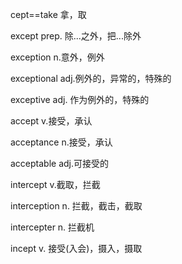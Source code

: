 cept==take 拿，取

except prep. 除...之外，把...除外

exception n.意外，例外

exceptional adj.例外的，异常的，特殊的

exceptive adj. 作为例外的，特殊的

accept v.接受，承认

acceptance n.接受，承认

acceptable adj.可接受的

intercept v.截取，拦截

interception n. 拦截，截击，截取

intercepter n. 拦截机

incept v. 接受(入会)，摄入，摄取